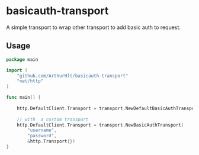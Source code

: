 # basicauth-transport

A simple transport to wrap other transport to add basic auth to request.


## Usage

```go
package main

import (
	"github.com/ArthurHlt/basicauth-transport"
	"net/http"
)

func main() {
	
	http.DefaultClient.Transport = transport.NewDefaultBasicAuthTransport("username", "password")
	
	// with  a custom transport
	http.DefaultClient.Transport = transport.NewBasicAuthTransport(
		"username", 
		"password",
		&http.Transport{})
}
```